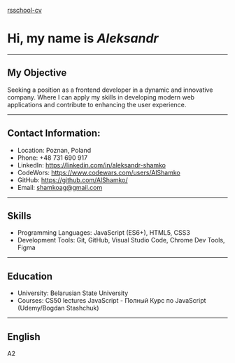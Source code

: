 [rsschool-cv](https://AlShamko.github.io/rsschool-cv/cv)

# Hi, my name is _Aleksandr_ 

***

## My Objective

  Seeking a position as a frontend developer in a dynamic and innovative company. Where I can apply my skills in developing modern web applications and contribute to enhancing the user experience.

***

## Contact Information:

  - Location: Poznan, Poland
  - Phone: +48 731 690 917
  - LinkedIn: https://linkedin.com/in/aleksandr-shamko
  - CodeWors: https://www.codewars.com/users/AlShamko
  - GitHub: https://github.com/AlShamko/
  - Email: shamkoag@gmail.com

***

## Skills

  - Programming Languages: JavaScript (ES6+), HTML5, CSS3
  - Development Tools: Git, GitHub, Visual Studio Code,  Chrome Dev Tools, Figma

***

## Education

  - University: Belarusian State University
  - Courses:
      CS50 lectures
      JavaScript - Полный Курс по JavaScript (Udemy/Bogdan Stashchuk)

***

## English

  A2

